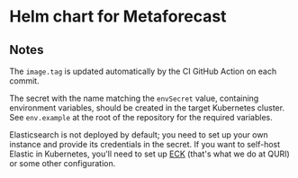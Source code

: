 # Helm chart for Metaforecast

## Notes

The `image.tag` is updated automatically by the CI GitHub Action on each commit.

The secret with the name matching the `envSecret` value, containing environment variables, should be created in the target Kubernetes cluster. See `env.example` at the root of the repository for the required variables.

Elasticsearch is not deployed by default; you need to set up your own instance and provide its credentials in the secret. If you want to self-host Elastic in Kubernetes, you'll need to set up [ECK](https://www.elastic.co/guide/en/cloud-on-k8s/current/k8s-quickstart.html) (that's what we do at QURI) or some other configuration.
